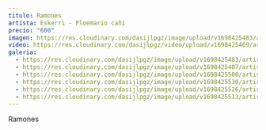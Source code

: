```yaml
---
titulo: Ramones
artista: Eskerri - Ploemario cañí
precio: "600"
imagen: https://res.cloudinary.com/dasijlpgz/image/upload/v1698425483/artistas/Eskerri%20-%20Ploemario%20ca%C3%B1%C3%AD/10_Ramones/P1070581.jpg
video: https://res.cloudinary.com/dasijlpgz/video/upload/v1698425469/artistas/Eskerri%20-%20Ploemario%20ca%C3%B1%C3%AD/10_Ramones/Sin_t%C3%ADtulo.mp4
galeria:
  - https://res.cloudinary.com/dasijlpgz/image/upload/v1698425483/artistas/Eskerri%20-%20Ploemario%20ca%C3%B1%C3%AD/10_Ramones/P1070581.jpg
  - https://res.cloudinary.com/dasijlpgz/image/upload/v1698425487/artistas/Eskerri%20-%20Ploemario%20ca%C3%B1%C3%AD/10_Ramones/P1070583.jpg
  - https://res.cloudinary.com/dasijlpgz/image/upload/v1698425500/artistas/Eskerri%20-%20Ploemario%20ca%C3%B1%C3%AD/10_Ramones/P1070586.jpg
  - https://res.cloudinary.com/dasijlpgz/image/upload/v1698425530/artistas/Eskerri%20-%20Ploemario%20ca%C3%B1%C3%AD/10_Ramones/P1070591.jpg
  - https://res.cloudinary.com/dasijlpgz/image/upload/v1698425526/artistas/Eskerri%20-%20Ploemario%20ca%C3%B1%C3%AD/10_Ramones/P1070590.jpg
  - https://res.cloudinary.com/dasijlpgz/image/upload/v1698425513/artistas/Eskerri%20-%20Ploemario%20ca%C3%B1%C3%AD/10_Ramones/P1070588.jpg
---
```

R﻿amones